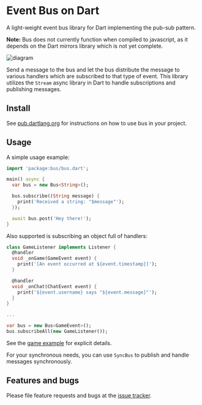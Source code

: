 # Event Bus on Dart

A light-weight event bus library for Dart implementing the pub-sub pattern.

**Note:** Bus does not currently function when compiled to javascript, as it depends on the Dart mirrors library
which is not yet complete.

![diagram](http://i.imgur.com/gBnIdO5.png)

Send a message to the bus and let the bus distribute the message to various handlers which are subscribed to that type of
event. This library utilizes the `Stream` async library in Dart to handle subscriptions and publishing messages.

## Install

See [pub.dartlang.org][install] for instructions on how to use bus in your project.

## Usage

A simple usage example:

```dart
import 'package:bus/bus.dart';

main() async {
  var bus = new Bus<String>();

  bus.subscribe((String message) {
    print('Received a string: "$message"');
  });

  await bus.post('Hey there!');
}
```

Also supported is subscribing an object full of handlers:

```dart
class GameListener implements Listener {
  @handler
  void _onGame(GameEvent event) {
    print('[An event occurred at ${event.timestamp}]');
  }

  @handler
  void _onChat(ChatEvent event) {
    print('${event.username} says "${event.message}"');
  }
}

...

var bus = new Bus<GameEvent>();
bus.subscribeAll(new GameListener());
```

See the [game example][game] for explicit details.

For your synchronous needs, you can use `SyncBus` to publish and handle messages synchronously.

## Features and bugs

Please file feature requests and bugs at the [issue tracker][tracker].

[install]: https://pub.dartlang.org/packages/bus#-pkg-tab-installing
[game]: https://github.com/thekeenant/dart-bus/blob/master/example/bus_game.dart
[tracker]: https://github.com/thekeenant/dart-bus/issues
